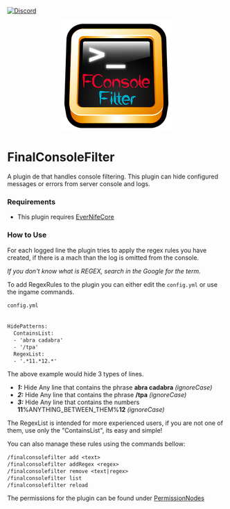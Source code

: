 [![Discord](https://img.shields.io/discord/899151012290498620.svg?label=discord&logo=discord)](https://discord.petrus.dev/)

<p align="center">
  <img src="icon/console-icon.png" />
</p>

# FinalConsoleFilter

A plugin de that handles console filtering. This plugin can hide configured messages or errors from server console and logs.

### Requirements

* This plugin requires [EverNifeCore](https://github.com/evernife/EverNifeCore)

### How to Use

For each logged line the plugin tries to apply the regex rules you have created, if there is a mach than the log is omitted from the console.

*If you don't know what is REGEX, search in the Google for the term.*

To add RegexRules to the plugin you can either edit the `config.yml` or use the ingame commands.

```
config.yml


HidePatterns:
  ContainsList:
  - 'abra cadabra'
  - '/tpa'
  RegexList:
  - '.*11.*12.*'
```

The above example would hide 3 types of lines.
 - ***1:*** Hide Any line that contains the phrase **abra cadabra** *(ignoreCase)*
 - ***2:*** Hide Any line that contains the phrase **/tpa** *(ignoreCase)*
 - ***3:*** Hide Any line that contains the numbers **11**%ANYTHING_BETWEEN_THEM%**12** *(ignoreCase)*

The RegexList is intended for more experienced users, if you are not one of them, use only the "ContainsList", its easy and simple!

You can also manage these rules using the commands bellow:

```
/finalconsolefilter add <text>
/finalconsolefilter addRegex <regex>
/finalconsolefilter remove <text|regex>
/finalconsolefilter list
/finalconsolefilter reload
```

The permissions for the plugin can be found under [PermissionNodes](src/main/java/br/com/finalcraft/finalconsolefilter/PermissionNodes.java)